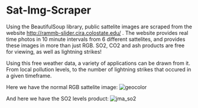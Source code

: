 # Sat-Img-Scraper
Using the BeautifulSoup library, public sattelite images are scraped from the website http://rammb-slider.cira.colostate.edu/ .
The website provides real time photos in 10 minute intervals from 6 different sattelites, and provides these images in  more than just RGB. SO2, CO2 and ash products are free for viewing, as well as lightning strikes!

Using this free weather data, a variety of applications can be drawn from it. From local pollution levels, to the number of lightning strikes that occured in a given timeframe.

Here we have the normal RGB sattelite image:
  ![geocolor](https://github.com/SamuelHathcock/Web-Scraper/blob/master/assets/geo_color.png) 

And here we have the SO2 levels product:
  ![jma_so2](https://github.com/SamuelHathcock/Web-Scraper/blob/master/assets/jma_so2.png)


